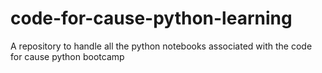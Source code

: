 # code-for-cause-python-learning


A repository to handle all the python notebooks associated with the code for cause python bootcamp
